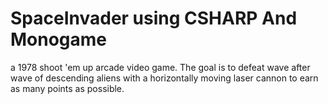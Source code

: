 # SpaceInvader using CSHARP And Monogame
 a 1978 shoot 'em up arcade video game. The goal is to defeat wave after wave of descending aliens with a horizontally moving laser cannon to earn as many points as possible.

 
